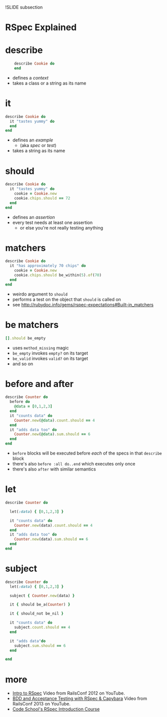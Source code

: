 !SLIDE subsection
# RSpec Explained

# describe

```ruby
    describe Cookie do
    end
```

* defines a *context*
* takes a class or a string as its name

# it

```ruby
describe Cookie do
  it "tastes yummy" do
  end
end
```

* defines an *example*
  * (aka *spec* or *test*)
* takes a string as its name

# should

```ruby
describe Cookie do
  it "tastes yummy" do
    cookie = Cookie.new
    cookie.chips.should == 72
  end
end
```

* defines an *assertion*
* every test needs at least one assertion
  * or else you're not really testing anything

# matchers

```ruby
describe Cookie do
  it "has approximately 70 chips" do
    cookie = Cookie.new
    cookie.chips.should be_within(5).of(70)
  end
end
```

* weirdo argument to `should`
* performs a test on the object that `should` is called on
* see <http://rubydoc.info/gems/rspec-expectations#Built-in_matchers>

# be matchers

```ruby
[].should be_empty
```

* uses `method_missing` magic
* `be_empty` invokes `empty?` on its target
* `be_valid` invokes `valid?` on its target
* and so on

# before and after

```ruby
describe Counter do
  before do
    @data = [0,1,2,3]
  end
  it "counts data" do
    Counter.new(@data).count.should == 4
  end
  it "adds data too" do
    Counter.new(@data).sum.should == 6
  end
end
```

* `before` blocks will be executed before *each* of the specs in that `describe` block
* there's also `before :all do..end` which executes only once
* there's also `after` with similar semantics

# let

```ruby
describe Counter do

  let(:data) { [0,1,2,3] }

  it "counts data" do
    Counter.new(data).count.should == 4
  end
  it "adds data too" do
    Counter.new(data).sum.should == 6
  end
end
```

# subject

```ruby
describe Counter do
  let(:data) { [0,1,2,3] }

  subject { Counter.new(data) }

  it { should be_a(Counter) }

  it { should_not be_nil }

  it "counts data" do
    subject.count.should == 4
  end

  it "adds data"do
    subject.sum.should == 6
  end

end
```

# more

* [Intro to RSpec](http://www.youtube.com/watch?v=aYXAWgSA5Kw) Video from RailsConf 2012 on YouTube.
* [BDD and Acceptance Testing with RSpec & Capybara](https://www.youtube.com/watch?v=BG_DDUD4M9E) Video from RailsConf 2013 on YouTube.
* [Code School's RSpec Introduction Course](https://www.codeschool.com/courses/testing-with-rspec)

